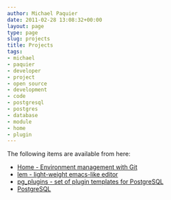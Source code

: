 ```yaml
---
author: Michael Paquier
date: 2011-02-28 13:08:32+00:00
layout: page
type: page
slug: projects
title: Projects
tags:
- michael
- paquier
- developer
- project
- open source
- development
- code
- postgresql
- postgres
- database
- module
- home
- plugin
---
```

The following items are available from here:

  * [Home - Environment management with Git](/projects/home/)
  * [lem - light-weight emacs-like editor](/projects/lem/)
  * [pg_plugins - set of plugin templates for PostgreSQL](https://github.com/michaelpq/pg_plugins)
  * [PostgreSQL](/projects/postgres/)
